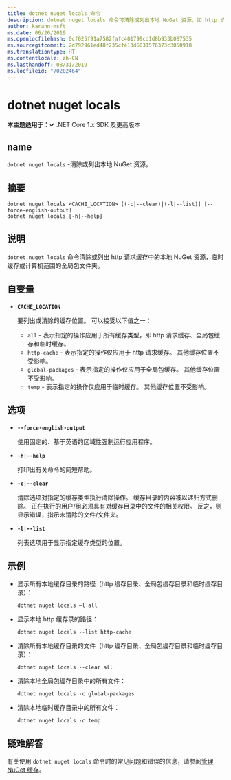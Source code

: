 ```yaml
---
title: dotnet nuget locals 命令
description: dotnet nuget locals 命令可清除或列出本地 NuGet 资源，如 http 请求缓存、临时缓存或整个计算机范围内的全局包文件夹。
author: karann-msft
ms.date: 06/26/2019
ms.openlocfilehash: 0cf025f91a7582fafc401799cd1d8b933b087535
ms.sourcegitcommit: 2d792961ed48f235cf413d6031576373c3050918
ms.translationtype: HT
ms.contentlocale: zh-CN
ms.lasthandoff: 08/31/2019
ms.locfileid: "70202464"
---
```

# <a name="dotnet-nuget-locals"></a>dotnet nuget locals

**本主题适用于：✓** .NET Core 1.x SDK 及更高版本

<!-- todo: uncomment when all CLI commands are reviewed
[!INCLUDE [topic-appliesto-net-core-all](../../../includes/topic-appliesto-net-core-all.md)]
-->

## <a name="name"></a>name

`dotnet nuget locals` -清除或列出本地 NuGet 资源。

## <a name="synopsis"></a>摘要

```console
dotnet nuget locals <CACHE_LOCATION> [(-c|--clear)|(-l|--list)] [--force-english-output]
dotnet nuget locals [-h|--help]
```

## <a name="description"></a>说明

`dotnet nuget locals` 命令清除或列出 http 请求缓存中的本地 NuGet 资源，临时缓存或计算机范围的全局包文件夹。

## <a name="arguments"></a>自变量

* **`CACHE_LOCATION`**

  要列出或清除的缓存位置。 可以接受以下值之一：

  * `all` - 表示指定的操作应用于所有缓存类型，即 http 请求缓存、全局包缓存和临时缓存。
  * `http-cache` - 表示指定的操作仅应用于 http 请求缓存。 其他缓存位置不受影响。
  * `global-packages` - 表示指定的操作仅应用于全局包缓存。 其他缓存位置不受影响。
  * `temp` - 表示指定的操作仅应用于临时缓存。 其他缓存位置不受影响。

## <a name="options"></a>选项

* **`--force-english-output`**

  使用固定的、基于英语的区域性强制运行应用程序。

* **`-h|--help`**

  打印出有关命令的简短帮助。

* **`-c|--clear`**

  清除选项对指定的缓存类型执行清除操作。 缓存目录的内容被以递归方式删除。 正在执行的用户/组必须具有对缓存目录中的文件的相关权限。 反之，则显示错误，指示未清除的文件/文件夹。

* **`-l|--list`**

  列表选项用于显示指定缓存类型的位置。

## <a name="examples"></a>示例

* 显示所有本地缓存目录的路径（http 缓存目录、全局包缓存目录和临时缓存目录）：

  ```console
  dotnet nuget locals –l all
  ```

* 显示本地 http 缓存录的路径：

  ```console
  dotnet nuget locals --list http-cache
  ```

* 清除所有本地缓存目录的文件（http 缓存目录、全局包缓存目录和临时缓存目录）：

  ```console
  dotnet nuget locals --clear all
  ```

* 清除本地全局包缓存目录中的所有文件：

  ```console
  dotnet nuget locals -c global-packages
  ```

* 清除本地临时缓存目录中的所有文件：

  ```console
  dotnet nuget locals -c temp
  ```

## <a name="troubleshooting"></a>疑难解答

有关使用 `dotnet nuget locals` 命令时的常见问题和错误的信息，请参阅[管理 NuGet 缓存](/nuget/consume-packages/managing-the-nuget-cache)。
